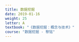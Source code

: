 ```yaml
---
title: 数据挖掘
date: 2019-01-16
weight: 25
letter: A
textbook: "《数据挖掘：概念与技术》"
course: "数据挖掘 - 黎铭"
---
```

